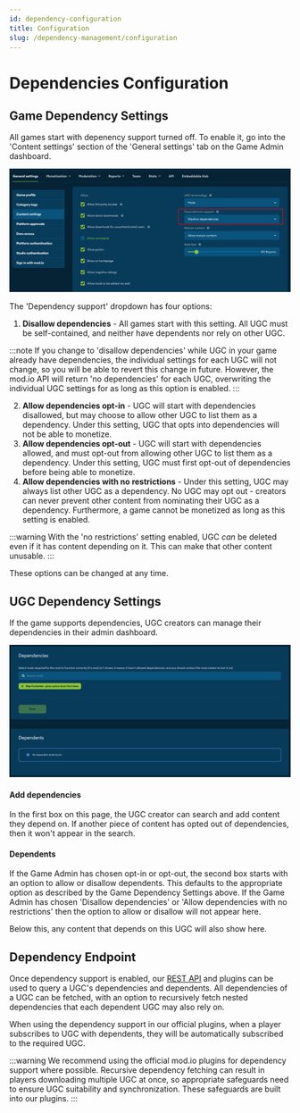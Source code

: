 ```yaml
---
id: dependency-configuration
title: Configuration
slug: /dependency-management/configuration
---
```


# Dependencies Configuration

## Game Dependency Settings

All games start with depenency support turned off. To enable it, go into the 'Content settings' section of the 'General settings' tab on the Game Admin dashboard. 

![Game dependency settings](img/game-dependency-settings.png)

The 'Dependency support' dropdown has four options:

1. **Disallow dependencies** - All games start with this setting. All UGC must be self-contained, and neither have dependents nor rely on other UGC.

:::note
If you change to 'disallow dependencies' while UGC in your game already have dependencies, the individual settings for each UGC will not change, so you will be able to revert this change in future. However, the mod.io API will return 'no dependencies' for each UGC, overwriting the individual UGC settings for as long as this option is enabled. 
:::

2. **Allow dependencies opt-in** - UGC will start with dependencies disallowed, but may choose to allow other UGC to list them as a dependency. Under this setting, UGC that opts into dependencies will not be able to monetize.
3. **Allow dependencies opt-out** - UGC will start with dependencies allowed, and must opt-out from allowing other UGC to list them as a dependency. Under this setting, UGC must first opt-out of dependencies before being able to monetize. 
4. **Allow dependencies with no restrictions** - Under this setting, UGC may always list other UGC as a dependency. No UGC may opt out - creators can never prevent other content from nominating their UGC as a dependency. Furthermore, a game cannot be monetized as long as this setting is enabled.

:::warning
With the 'no restrictions' setting enabled, UGC *can* be deleted even if it has content depending on it. This can make that other content unusable. 
:::

These options can be changed at any time. 

## UGC Dependency Settings

If the game supports dependencies, UGC creators can manage their dependencies in their admin dashboard. 

![UGC dependency settings](img/ugc-dependency-settings.png)

#### Add dependencies

In the first box on this page, the UGC creator can search and add content they depend on. If another piece of content has opted out of dependencies, then it won't appear in the search. 

#### Dependents

If the Game Admin has chosen opt-in or opt-out, the second box starts with an option to allow or disallow dependents. This defaults to the appropriate option as described by the Game Dependency Settings above. If the Game Admin has chosen 'Disallow dependencies' or 'Allow dependencies with no restrictions' then the option to allow or disallow will not appear here. 

Below this, any content that depends on this UGC will also show here. 

## Dependency Endpoint

Once dependency support is enabled, our [REST API](/restapi/docs/get-mod-dependencies) and plugins can be used to query a UGC's dependencies and dependents. All dependencies of a UGC can be fetched, with an option to recursively fetch nested dependencies that each dependent UGC may also rely on.

When using the dependency support in our official plugins, when a player subscribes to UGC with dependents, they will be automatically subscribed to the required UGC. 

:::warning
We recommend using the official mod.io plugins for dependency support where possible. Recursive dependency fetching can result in players downloading multiple UGC at once, so appropriate safeguards need to ensure UGC suitability and synchronization. These safeguards are built into our plugins. 
:::